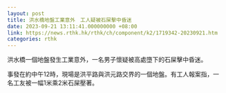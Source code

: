 ```yaml
---
layout: post
title: 洪水橋地盤工業意外　工人疑被石屎擊中昏迷
date: 2023-09-21 13:11:41.000000000 +08:00
link: https://news.rthk.hk/rthk/ch/component/k2/1719342-20230921.htm
categories: rthk
---
```


洪水橋一個地盤發生工業意外，一名男子懷疑被高處墮下的石屎擊中昏迷。

事發在約中午12時，現場是洪平路與洪元路交界的一個地盤。有工人報案指，一名工友被一幅1米乘2米石屎壓著。
